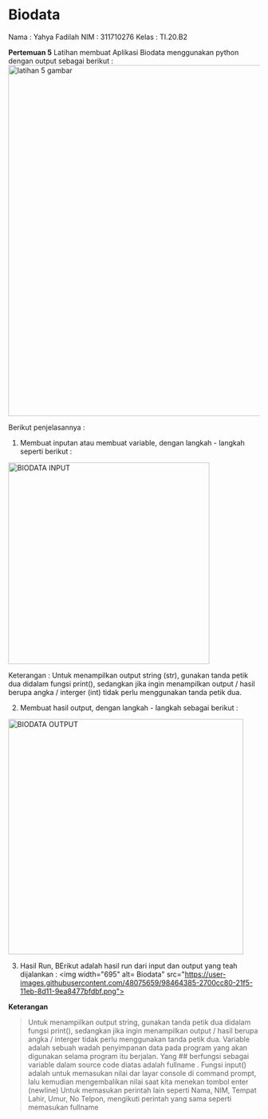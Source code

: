 # Biodata
Nama : Yahya Fadilah
NIM   : 311710276
Kelas : TI.20.B2


**Pertemuan 5**
Latihan membuat Aplikasi Biodata menggunakan python dengan output sebagai berikut :
<img width="702" alt="latihan 5 gambar" src="https://user-images.githubusercontent.com/72985112/98139011-472f4380-1ef6-11eb-9cae-8e76b971933a.png">


Berikut penjelasannya :

1.  Membuat inputan atau membuat variable, dengan langkah - langkah seperti berikut : 
<img width="403" alt="BIODATA INPUT" src="https://user-images.githubusercontent.com/72985112/98250151-b023c380-1fa9-11eb-8d22-38899ef70c77.png">

Keterangan :
Untuk menampilkan output string (str), gunakan tanda petik dua didalam fungsi print(), sedangkan jika ingin menampilkan output / hasil berupa angka / interger (int)  tidak perlu menggunakan tanda petik dua.

2.  Membuat hasil output, dengan langkah - langkah sebagai berikut : 
<img width="471" alt="BIODATA OUTPUT" src="https://user-images.githubusercontent.com/72985112/98250668-52dc4200-1faa-11eb-9c2e-24ea633b8e0a.png">

3. Hasil Run, BErikut adalah hasil run dari input dan output yang teah dijalankan : 
<img width="695" alt= Biodata" src="https://user-images.githubusercontent.com/48075659/98464385-2700cc80-21f5-11eb-8d11-9ea8477bfdbf.png">


**Keterangan**
> Untuk menampilkan output string, gunakan tanda petik dua didalam fungsi print(), sedangkan jika ingin menampilkan output / hasil berupa angka / interger  tidak perlu menggunakan tanda petik dua.
> Variable adalah sebuah wadah penyimpanan data pada program yang akan digunakan selama program itu berjalan. Yang ## berfungsi sebagai variable dalam source code diatas adalah fullname .
> Fungsi input() adalah untuk memasukan nilai dar layar console di command prompt, lalu kemudian mengembalikan nilai saat kita menekan tombol enter (newline)
> Untuk memasukan perintah lain seperti Nama, NIM, Tempat Lahir, Umur, No Telpon, mengikuti perintah yang sama seperti memasukan fullname
